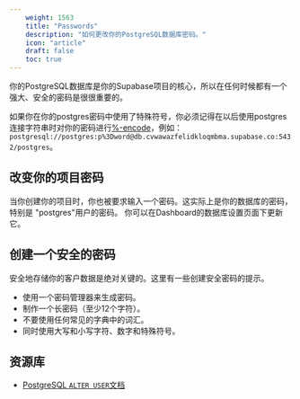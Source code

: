 ```yaml
---
    weight: 1563
    title: "Passwords"
    description: "如何更改你的PostgreSQL数据库密码。"
    icon: "article"
    draft: false
    toc: true
---
```


你的PostgreSQL数据库是你的Supabase项目的核心，所以在任何时候都有一个强大、安全的密码是很很重要的。

如果你在你的postgres密码中使用了特殊符号，你必须记得在以后使用postgres连接字符串时对你的密码进行[%-encode](https://en.wikipedia.org/wiki/Percent-encoding)，例如：`postgresql://postgres:p%3Dword@db.cvwawazfelidkloqmbma.supabase.co:5432/postgres`。

## 改变你的项目密码

当你创建你的项目时，你也被要求输入一个密码。这实际上是你的数据库的密码，特别是 "postgres"用户的密码。
你可以在Dashboard的数据库设置页面下更新它。

## 创建一个安全的密码

安全地存储你的客户数据是绝对关键的。这里有一些创建安全密码的提示。

- 使用一个密码管理器来生成密码。
- 制作一个长密码（至少12个字符）。
- 不要使用任何常见的字典中的词汇。
- 同时使用大写和小写字符、数字和特殊符号。

## 资源库

- [PostgreSQL `ALTER USER`文档](https://www.postgresql.org/docs/12/sql-alteruser.html)


